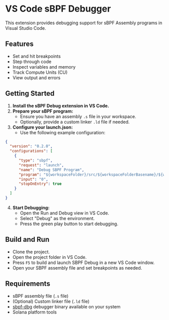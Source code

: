 # VS Code sBPF Debugger

This extension provides debugging support for sBPF Assembly programs in Visual Studio Code.

## Features
- Set and hit breakpoints
- Step through code
- Inspect variables and memory
- Track Compute Units (CU)
- View output and errors

## Getting Started

1. **Install the sBPF Debug extension in VS Code.**
2. **Prepare your sBPF program:**
   - Ensure you have an assembly `.s` file in your workspace.
   - Optionally, provide a custom linker `.ld` file if needed.
3. **Configure your launch.json:**
   - Use the following example configuration:

```json
{
  "version": "0.2.0",
  "configurations": [
    {
      "type": "sbpf",
      "request": "launch",
      "name": "Debug SBPF Program",
      "program": "${workspaceFolder}/src/${workspaceFolderBasename}/${workspaceFolderBasename}.s",
      "input": "0",
      "stopOnEntry": true
    }
  ]
}
```

4. **Start Debugging:**
   - Open the Run and Debug view in VS Code.
   - Select "Debug" as the environment.
   - Press the green play button to start debugging.

## Build and Run

- Clone the project.
- Open the project folder in VS Code.
- Press `F5` to build and launch SBPF Debug in a new VS Code window.
- Open your SBPF assembly file and set breakpoints as needed.

## Requirements
- sBPF assembly file (`.s` file)
- (Optional) Custom linker file (`.ld` file)
- [sbpf-dbg](https://github.com/bidhan-a/sbpf-dbg) debugger binary available on your system
- Solana platform tools
